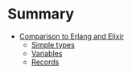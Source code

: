 # Summary

- [Comparison to Erlang and Elixir](./comparison-to-erlang-and-elixir/README.md)
  - [Simple types](./comparison-to-erlang-and-elixir/simple-types.md)
  - [Variables](./comparison-to-erlang-and-elixir/variables.md)
  - [Records](./comparison-to-erlang-and-elixir/records.md)
